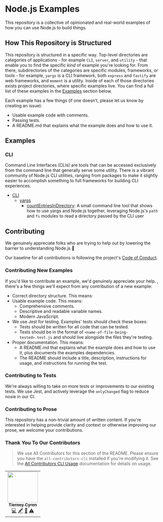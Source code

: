 # Node.js Examples

This repository is a collective of opinionated and real-world examples of how you can use Node.js to build things.

## How This Repository is Structured

This repository is structured in a specific way. Top-level directories are categories of applications - for example `CLI`, `server`, and `utility` - that enable you to find the specific _kind_ of example you're looking for. From there, subdirectories of the categories are specific modules, frameworks, or tools - for example, `yargs` is a CLI framework, both `express` and `fastify` are web frameworks, and `moment` is a utility. Inside of each of those directories exists project directories, where specific examples live. You can find a full list of these examples in the [Examples](#examples) section below.

Each example has a few things (if one doesn't, please let us know by creating an issue):

- Usable example code with comments.
- Passing tests.
- A README.md that explains what the example does and how to use it.

## Examples

### CLI

Command Line Interfaces (CLIs) are tools that can be accessed exclusively from the command line that generally serve some utility. There is a vibrant community of Node.js CLI utilities, ranging from packages to make it slightly easier to accomplish something to full frameworks for building CLI experiences.

- [CLI](./cli)
  - [yargs](./cli/yargs)
    - [countEntriesInDirectory](./cli/yargs/countEntriesInDirectory): A small command line tool that shows how to use yargs and Node.js together, leveraging Node.js's `path` and `fs` modules to read a directory passed by the CLI user

## Contributing

We genuinely appreciate folks who are trying to help out by lowering the barrier to understanding Node.js 🤗

Our baseline for all contributions is following the project's [Code of Conduct]().

### Contributing New Examples

If you'd like to contribute an example, we'd genuinely appreciate your help. , there's a few things we'll expect from any contribution of a new example:

- Correct directory structure. This means:
- Usable example code. This means:
  - Comprehensive comments.
  - Descriptive and readable variable names.
  - Modern JavaScript.
- We use Jest for testing. Examples' tests should check these boxes:
  - Tests should be written for all code that can be tested.
  - Tests should be in the format of `<name-of-file-being-tested>.test.js` and should live alongside the files they're testing.
- Proper documentation. This means:
  - A README.md that explains what the example does and how to use it, plus documents the examples dependencies.
  - The README should include a title, description, instructions for usage, and instructions for running the test.

### Contributing to Tests

We're always willing to take on more tests or improvements to our existing tests. We use Jest, and actively leverage the `onlyChanged` flag to reduce nosie in our CI.

### Contributing to Prose

This repository has a non-trivial amount of written content. If you're interested in helping provide clarity and context or otherwise improving our prose, we welcome your contributions.

### Thank You To Our Contributors

> We use All Contributors for this section of the README. Please ensure you have the `all-contributors-cli` installed if you're modifying it. See the [All Contributors CLI Usage](https://allcontributors.org/docs/en/cli/usage) documentation for details on usage.

<!-- ALL-CONTRIBUTORS-LIST:START - Do not remove or modify this section -->
<!-- prettier-ignore-start -->
<!-- markdownlint-disable -->
<table>
  <tr>
    <td align="center"><a href="https://bnb.im"><img src="https://avatars3.githubusercontent.com/u/502396?v=4" width="100px;" alt=""/><br /><sub><b>Tierney Cyren</b></sub></a><br /><a href="https://github.com/node/examples/commits?author=bnb" title="Code">💻</a> <a href="#content-bnb" title="Content">🖋</a> <a href="https://github.com/node/examples/commits?author=bnb" title="Documentation">📖</a> <a href="https://github.com/node/examples/commits?author=bnb" title="Tests">⚠️</a></td>
  </tr>
</table>

<!-- markdownlint-enable -->
<!-- prettier-ignore-end -->
<!-- ALL-CONTRIBUTORS-LIST:END -->